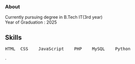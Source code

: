 ### About
Currently pursuing degree in B.Tech IT(3rd year)<br>
Year of Graduation : 2025

## Skills
<pre>HTML  CSS    JavaScript    PHP    MySQL    Python</pre>.
